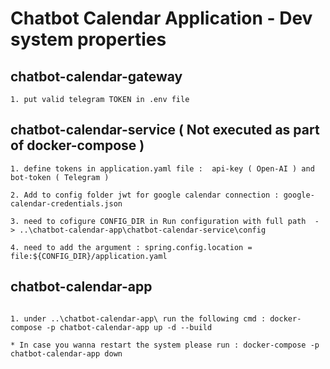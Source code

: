 # Chatbot Calendar Application - Dev system properties


## chatbot-calendar-gateway

```
1. put valid telegram TOKEN in .env file

```

## chatbot-calendar-service ( Not executed as part of docker-compose )

```
1. define tokens in application.yaml file :  api-key ( Open-AI ) and bot-token ( Telegram )

2. Add to config folder jwt for google calendar connection : google-calendar-credentials.json

3. need to cofigure CONFIG_DIR in Run configuration with full path  - > ..\chatbot-calendar-app\chatbot-calendar-service\config

4. need to add the argument : spring.config.location = file:${CONFIG_DIR}/application.yaml

```

## chatbot-calendar-app

```

1. under ..\chatbot-calendar-app\ run the following cmd : docker-compose -p chatbot-calendar-app up -d --build

* In case you wanna restart the system please run : docker-compose -p chatbot-calendar-app down

```




